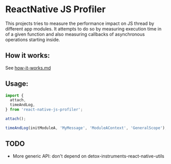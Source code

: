 # ReactNative JS Profiler

This projects tries to measure the performance impact on JS thread by different app modules.
It attempts to do so by measuring execution time in of a given function and also measuring callbacks
of asynchronous operations starting inside.

How it works:
-------------

See [how-it-works.md](how-it-works.md)


Usage:
------

```js
import {
  attach,
  timeAndLog,
} from 'react-native-js-profiler';

attach();

timeAndLog(initModuleA, 'MyMessage', 'ModuleAContext', 'GeneralScope');

```

TODO
----
* More generic API: don't depend on detox-instruments-react-native-utils
